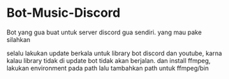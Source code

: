 # Bot-Music-Discord

Bot yang gua buat untuk server discord gua sendiri. yang mau pake silahkan

selalu lakukan update berkala untuk library bot discord dan youtube, karna kalau library tidak di update bot tidak akan berjalan. dan install ffmpeg, lakukan environment pada path lalu tambahkan path untuk ffmpeg/bin
